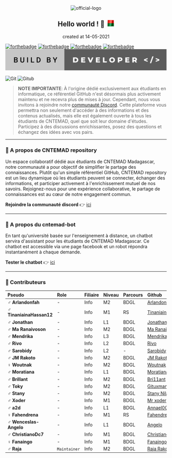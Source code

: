 <div align="center"><img src="https://github.com/RajaRakoto/cntemad-repository/blob/master/assets/cntemad-bot-logo-white.png?raw=true" height="350" width="370" alt="official-logo"></div>

<h2 align="center">Hello world ! 👋<img src="https://github.com/RajaRakoto/github-docs/blob/master/cntemad-repository/img/dago.gif?raw=true" width="30"></h2>

<p align="center">
created at 14-05-2021
</p>

[![forthebadge](https://forthebadge.com/images/badges/built-with-love.svg)](https://forthebadge.com) [![forthebadge](https://forthebadge.com/images/badges/for-you.svg)](https://forthebadge.com) [![forthebadge](https://forthebadge.com/images/badges/open-source.svg)](https://forthebadge.com) [![forthebadge](https://forthebadge.com/images/badges/uses-git.svg)](https://forthebadge.com) [![forthebadge](https://github.com/RajaRakoto/github-docs/blob/master/badge/build-by.svg?raw=true)](https://forthebadge.com)

![Git](https://img.shields.io/badge/-Git-777?style=flat&logo=git&logoColor=F05032&labelColor=ffffff) ![Gitub](https://img.shields.io/badge/-Gitub-777?style=flat&logo=github&logoColor=777&labelColor=ffffff)

> **NOTE IMPORTANTE**: À l'origine dédié exclusivement aux étudiants en informatique, ce référentiel GitHub n'est désormais plus activement maintenu et ne recevra plus de mises à jour. Cependant, nous vous invitons à rejoindre notre [communauté Discord](https://discord.gg/86KepcGPsN). Cette plateforme vous permettra non seulement d'accéder à des informations et des contenus actualisés, mais elle est également ouverte à tous les étudiants de CNTEMAD, quel que soit leur domaine d'études. Participez à des discussions enrichissantes, posez des questions et échangez des idées avec vos pairs.

---

### 📌 A propos de CNTEMAD repository

Un espace collaboratif dédié aux étudiants de CNTEMAD Madagascar, notre communauté a pour objectif de simplifier le partage des connaissances. Plutôt qu'un simple référentiel GitHub, CNTEMAD repository est un lieu dynamique où les étudiants peuvent se connecter, échanger des informations, et participer activement à l'enrichissement mutuel de nos savoirs. Rejoignez-nous pour une expérience collaborative, le partage de connaissances est au cœur de notre engagement commun.

**Rejoindre la communauté discord** 👉 [ici](https://discord.gg/86KepcGPsN)

---

### 📌 A propos du cntemad-bot

En tant qu'université basée sur l'enseignement à distance, un chatbot servira d'assistant pour les étudiants de CNTEMAD Madagascar. Ce chatbot est accessible via une page facebook et un robot répondra instantanément à chaque demande.

**Tester le chatbot** 👉 [ici](https://web.facebook.com/cntemad.agent)

---

### 📌 Contributeurs

| Pseudo                    | Role         | Filiaire | Niveau | Parcours | Github                                                      |
| :------------------------ | :----------- | :------- | :----- | :------- | :---------------------------------------------------------- |
| ♂️ **Arlandonfah**        | -            | Info     | M2     | BDGL     | [Arlandonfah](https://github.com/Arlandonfah)               |
| ♂️ **TinaniainaHassan12** | -            | Info     | M1     | RS       | [TinaniainaHassan12](https://github.com/TinaniainaHassan12) |
| ♂️ **Jonathan**           | -            | Info     | L1     | BDGL     | [Jonathan](https://github.com/Jonathanrazakalalaina)        |
| ♂️ **Ma Ranaivoson**      | -            | Info     | M2     | BDGL     | [Ma Ranaivoson](https://github.com/ma-ranaivoson)           |
| ♂️ **Mendrika**           | -            | Info     | L3     | BDGL     | [Mendrika](https://github.com/Mendrika)                     |
| ♂️ **Rivo**               | -            | Info     | L2     | BDGL     | [Rivo](https://github.com/Rivo)                             |
| ♂️ **Sarobidy**           | -            | Info     | L2     | -        | [Sarobidy](https://github.com/Sarobidy)                     |
| ♂️ **JM Rakoto**          | -            | Info     | M2     | BDGL     | [JM Rakoto](https://github.com/jmRakoto)                    |
| ♀️ **Woutnak**            | -            | Info     | M2     | BDGL     | [Woutnak](https://github.com/Woutnak)                       |
| ♂️ **Moratiana**          | -            | Info     | L1     | BDGL     | [Moratiana](https://github.com/Moratiana)                   |
| ♂️ **Brillant**           | -            | Info     | M2     | BDGL     | [Bri11ant](https://github.com/Bri11ant)                     |
| ♂️ **Toky**               | -            | Info     | M2     | BDGL     | [Gituxmanjaka](https://github.com/gituxmanjaka)             |
| ♂️ **Stany**              | -            | Info     | M2     | BDGL     | [Stany Nilaina](https://github.com/StanyNilaina)            |
| ♂️ **Xoder**              | -            | Info     | M1     | BDGL     | [Mr xoder](https://github.com/­mrxoder)                     |
| ♂️ **a2d**                | -            | Info     | L1     | BDGL     | [Annael007](https://github.com/Annael007)                   |
| ♀️ **Fahendrena**         | -            | Info     | M1     | RS       | [Fahendrena](https://github.com/Fahendrena)                 |
| ♂️ **Wenceslas-Angelo**   | -            | Info     | L1     | BDGL     | [Angelo](https://github.com/Wenceslas-Angelo)               |
| ♂️ **ChristianoDc7**      | -            | Info     | M1     | BDGL     | [ChristianoDc7](https://github.com/­ChristianoDc7)          |
| ♀️ **Fanaingo**           | -            | Info     | M1     | BDGL     | [Fanaingo](https://github.com/Fanaingo)                     |
| ♂️ **Raja**               | `Maintainer` | Info     | M2     | BDGL     | [Raja Rakotonirina](https://github.com/RajaRakoto)          |
